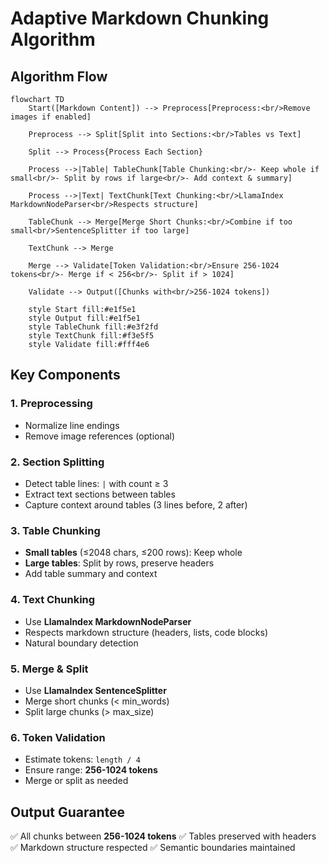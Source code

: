 # Adaptive Markdown Chunking Algorithm

## Algorithm Flow

```mermaid
flowchart TD
    Start([Markdown Content]) --> Preprocess[Preprocess:<br/>Remove images if enabled]

    Preprocess --> Split[Split into Sections:<br/>Tables vs Text]

    Split --> Process{Process Each Section}

    Process -->|Table| TableChunk[Table Chunking:<br/>- Keep whole if small<br/>- Split by rows if large<br/>- Add context & summary]

    Process -->|Text| TextChunk[Text Chunking:<br/>LlamaIndex MarkdownNodeParser<br/>Respects structure]

    TableChunk --> Merge[Merge Short Chunks:<br/>Combine if too small<br/>SentenceSplitter if too large]

    TextChunk --> Merge

    Merge --> Validate[Token Validation:<br/>Ensure 256-1024 tokens<br/>- Merge if < 256<br/>- Split if > 1024]

    Validate --> Output([Chunks with<br/>256-1024 tokens])

    style Start fill:#e1f5e1
    style Output fill:#e1f5e1
    style TableChunk fill:#e3f2fd
    style TextChunk fill:#f3e5f5
    style Validate fill:#fff4e6
```

## Key Components

### 1. Preprocessing
- Normalize line endings
- Remove image references (optional)

### 2. Section Splitting
- Detect table lines: `|` with count ≥ 3
- Extract text sections between tables
- Capture context around tables (3 lines before, 2 after)

### 3. Table Chunking
- **Small tables** (≤2048 chars, ≤200 rows): Keep whole
- **Large tables**: Split by rows, preserve headers
- Add table summary and context

### 4. Text Chunking
- Use **LlamaIndex MarkdownNodeParser**
- Respects markdown structure (headers, lists, code blocks)
- Natural boundary detection

### 5. Merge & Split
- Use **LlamaIndex SentenceSplitter**
- Merge short chunks (< min_words)
- Split large chunks (> max_size)

### 6. Token Validation
- Estimate tokens: `length / 4`
- Ensure range: **256-1024 tokens**
- Merge or split as needed


## Output Guarantee

✅ All chunks between **256-1024 tokens**
✅ Tables preserved with headers
✅ Markdown structure respected
✅ Semantic boundaries maintained
